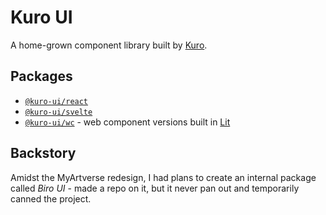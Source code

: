 # Kuro UI

A home-grown component library built by [Kuro][kuro].

## Packages

- [`@kuro-ui/react`](/packages/@kuro-ui-react)
- [`@kuro-ui/svelte`](/packages/@kuro-ui-svelte)
- [`@kuro-ui/wc`](/packages/@kuro-ui-wc) - web component versions built in [Lit](https://lit.dev)

## Backstory

Amidst the MyArtverse redesign, I had plans to create an internal package called _Biro UI_ -
made a repo on it, but it never pan out and temporarily canned the project.

[kuro]: https://github.com/kurojifusky
